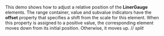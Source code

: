 This demo shows how to&nbsp;adjust a&nbsp;relative position of&nbsp;the **LinerGauge** elements. The range container, value and subvalue indicators have the **offset** property that specifies a&nbsp;shift from the scale for this element. When this property is&nbsp;assigned to&nbsp;a&nbsp;positive value, the corresponding element moves down from its initial position. Otherwise, it&nbsp;moves&nbsp;up.
// _split_